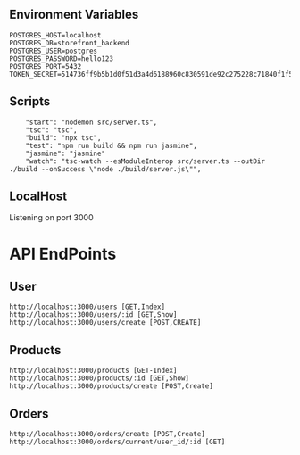 
## Environment Variables
```
POSTGRES_HOST=localhost
POSTGRES_DB=storefront_backend
POSTGRES_USER=postgres
POSTGRES_PASSWORD=hello123
POSTGRES_PORT=5432
TOKEN_SECRET=514736ff9b5b1d0f51d3a4d6188960c830591de92c275228c71840f1f561f628603f1d9953d6fcd620967543bac65a3a2a499ed7ac9c2557fef63295f5c04b31
```

## Scripts
```
    "start": "nodemon src/server.ts",
    "tsc": "tsc",
    "build": "npx tsc",
    "test": "npm run build && npm run jasmine",
    "jasmine": "jasmine"
    "watch": "tsc-watch --esModuleInterop src/server.ts --outDir ./build --onSuccess \"node ./build/server.js\"",
```

## LocalHost
  Listening on port 3000

# API EndPoints

## User
```
http://localhost:3000/users [GET,Index]
http://localhost:3000/users/:id [GET,Show]
http://localhost:3000/users/create [POST,CREATE]
```

## Products
```
http://localhost:3000/products [GET-Index]
http://localhost:3000/products/:id [GET,Show]
http://localhost:3000/products/create [POST,Create]
```
## Orders
```
http://localhost:3000/orders/create [POST,Create]
http://localhost:3000/orders/current/user_id/:id [GET]
```